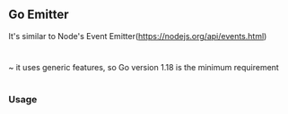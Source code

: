 ## Go Emitter

It's similar to Node's Event Emitter(https://nodejs.org/api/events.html)

#
~ it uses generic features, so Go version 1.18 is the minimum requirement
#

### Usage

```go

```